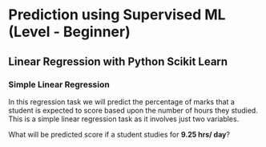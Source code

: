 # Prediction using Supervised ML (Level - Beginner)
## Linear Regression with Python Scikit Learn

### **Simple Linear Regression**

In this regression task we will predict the percentage of marks that a student is expected to score based upon the number of hours they studied. This is a simple linear regression task as it involves just two variables.

What will be predicted score if a student studies for **9.25 hrs/ day**?
